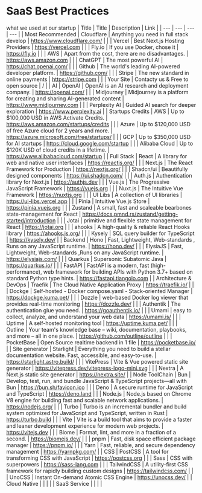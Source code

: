 # SaaS Best Practices
what we used at our startup
| Title | Title | Description | Link |
| --- | --- | --- | --- |
| Most Recommended | Cloudflare | Anything you need in full stack develop | https://www.cloudflare.com/ |
|  | Vercel | Best Next.js Hosting Providers | https://vercel.com |
|  | Fly.io | If you use Docker, chose it | https://fly.io |
|  | AWS | Apart from the cost, there are no disadvantages. | https://aws.amazon.com |
|  | ChatGPT | The most powerful AI | https://chat.openai.com/ |
|  | Github | The world's leading AI-powered developer platform. | https://github.com/ |
|  | Stripe | The new standard in online payments | https://stripe.com |
|  | Your Site | Contacty us & Free to open source  | / |
| AI | OpenAI | OpenAI is an AI research and deployment company. | https://openai.com/ |
|  | Midjourney | Midjourney is a platform for creating and sharing AI-generated content | https://www.midjourney.com |
|  | Perplexity AI | Guided AI search for deeper exploration | https://www.perplexity.ai |
| Startups Credits | AWS | Up to $100,000 USD in AWS Activate Credits. | https://aws.amazon.com/startups/credits |
|  | Azure | Up to $120,000 USD of free Azure cloud for 2 years and more. | https://azure.microsoft.com/free/startups/ |
|  | GCP | Up to $350,000 USD for AI startups | https://cloud.google.com/startup |
|  | Alibaba Cloud | Up to $120K USD of cloud credits in a lifetime. | https://www.alibabacloud.com/startup |
| Full Stack | React | A library for web and native user interfaces | https://reactjs.org/ |
|  | Next.js | The React Framework for Production | https://nextjs.org/ |
|  | Shadcn/ui | Beautifully designed components | https://ui.shadcn.com/ |
|  | Auth.js | Authentication library for Next.js | https://authjs.dev |
|  | Vue.js | The Progressive JavaScript Framework | https://vuejs.org |
|  | Nuxt.js | The Intuitive Vue Framework | https://nuxtjs.org |
|  | UI Libs | A collection of UI libraries | https://ui-libs.vercel.app |
|  | Pinia | Intuitive Vue.js Store | https://pinia.vuejs.org |
|  | Zustand | A small, fast and scaleable bearbones state-management for React | https://docs.pmnd.rs/zustand/getting-started/introduction |
|  | Jotai | primitive and flexible state management for React | https://jotai.org |
|  | ahooks | A high-quality & reliable React Hooks library | https://ahooks.js.org/ |
|  | Kysely | SQL query builder for TypeScript | https://kysely.dev/ |
| Backend | Hono | Fast, Lightweight, Web-standards , Runs on any JavaScript runtime. | https://hono.dev/ |
|  | ElysiaJS | Fast, Lightweight, Web-standards ,Runs on any JavaScript runtime. | https://elysiajs.com/ |
|  | Quarkus | Supersonic Subatomic Java | https://quarkus.io/ |
|  | FastAPI | FastAPI is a modern, fast (high-performance), web framework for building APIs with Python 3.7+ based on standard Python type hints. | https://fastapi.tiangolo.com |
| Architecture & DevOps | Traefik | The Cloud Native Application Proxy | https://traefik.io/ |
|  | Dockge | Self-hosted - Docker compose.yaml - Stack-oriented Manager | https://dockge.kuma.pet/ |
|  | Dozzle | web-based Docker log viewer that provides real-time monitoring | https://dozzle.dev/ |
|  | Authentik | The authentication glue you need. | https://goauthentik.io/ |
|  | Umami | easy to collect, analyze, and understand your web data | https://umami.is/ |
|  | Uptime | A self-hosted monitoring tool | https://uptime.kuma.pet/ |
|  | Outline | Your team's knowledge base – wiki, documentation, playbooks, and more – all in one place. | https://github.com/outline/outline |
|  | PocketBase | Open Source realtime backend in 1 file | https://pocketbase.io/ |
| Site generator | Starlight | Everything you need to build a stellar documentation website. Fast, accessible, and easy-to-use. | https://starlight.astro.build/ |
|  | VitePress | Vite & Vue powered static site generator | https://vitepress.dev/vitepress-logo-mini.svg |
|  | Nextra | A Next.js static site generator | https://nextra.site/ |
| Node ToolChain | Bun | Develop, test, run, and bundle JavaScript & TypeScript projects—all with Bun | https://bun.sh/favicon.ico |
|  | Deno | A secure runtime for JavaScript and TypeScript | https://deno.land |
|  | Node.js | Node.js based on Chrome V8 engine for building fast and scalable network applications. | https://nodejs.org/ |
|  | Turbo | Turbo is an incremental bundler and build system optimized for JavaScript and TypeScript, written in Rust | https://turbo.build |
|  | Vite | Vite is a build tool that aims to provide a faster and leaner development experience for modern web projects. | https://vitejs.dev |
|  | Biome | Format, lint, and more in a fraction of a second. | https://biomejs.dev/ |
|  | pnpm | Fast, disk space efficient package manager | https://pnpm.io/ |
|  | Yarn | Fast, reliable, and secure dependency management | https://yarnpkg.com/ |
| CSS | PostCSS | A tool for transforming CSS with JavaScript | https://postcss.org |
|  | Sass | CSS with superpowers | https://sass-lang.com |
|  | TailwindCSS | A utility-first CSS framework for rapidly building custom designs | https://tailwindcss.com/ |
|  | UnoCSS | Instant On-demand Atomic CSS Engine | https://unocss.dev/ |
| Cloud Native |  |  |  |
| SaaS Service |  |  |  |
